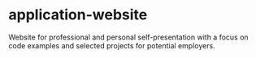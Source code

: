 # application-website

Website for professional and personal self-presentation with a focus on code examples and selected projects for potential employers.
